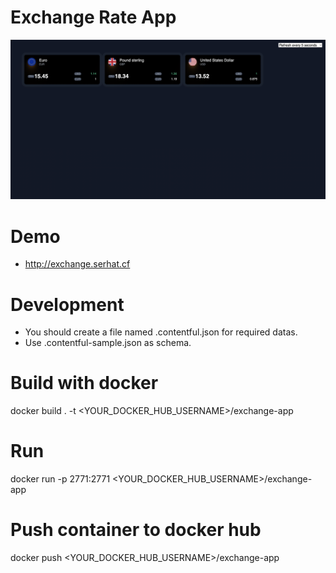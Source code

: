 # Exchange Rate App

![alt text](https://github.com/serhatkaya/contentful-exchange-app/blob/master/docs/preview-exchange.png?raw=true)

# Demo

- http://exchange.serhat.cf

# Development

- You should create a file named .contentful.json for required datas.
- Use .contentful-sample.json as schema.

# Build with docker

docker build . -t <YOUR_DOCKER_HUB_USERNAME>/exchange-app

# Run

docker run -p 2771:2771 <YOUR_DOCKER_HUB_USERNAME>/exchange-app

# Push container to docker hub

docker push <YOUR_DOCKER_HUB_USERNAME>/exchange-app

